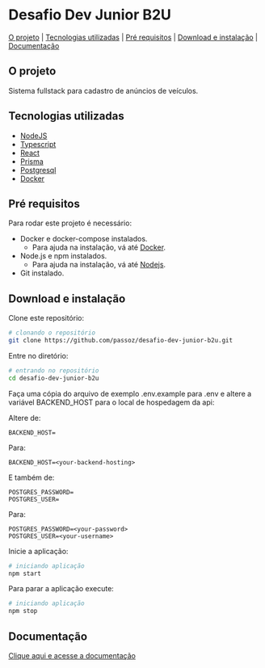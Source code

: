 # Desafio Dev Junior B2U

[O projeto](#o-projeto) |
[Tecnologias utilizadas](#tecnologias-utilizadas) |
[Pré requisitos](#pre-requisitos) |
[Download e instalação](#download-e-instalação) |
[Documentação](#documentação)

## O projeto
Sistema fullstack para cadastro de anúncios de veículos.

## Tecnologias utilizadas
 * [NodeJS](https://nodejs.org)
 * [Typescript](https://www.typescriptlang.org/)
 * [React](https://reactjs.org/)
 * [Prisma](https://prisma.io)
 * [Postgresql](https://postgresql.org)
 * [Docker](https://docker.com)


## Pré requisitos
Para rodar este projeto é necessário:
 * Docker e docker-compose instalados.
   * Para ajuda na instalação, vá até [Docker](https://docker.io).
 * Node.js e npm instalados.
   * Para ajuda na instalação, vá até [Nodejs](https://nodejs.org).
 * Git instalado.


## Download e instalação

Clone este repositório:

```sh
# clonando o repositório
git clone https://github.com/passoz/desafio-dev-junior-b2u.git
```

Entre no diretório:

```sh
# entrando no repositório
cd desafio-dev-junior-b2u
```
Faça uma cópia do arquivo de exemplo .env.example para .env e altere a variável BACKEND_HOST para o local de hospedagem da api:

Altere de:
```
BACKEND_HOST=
```
Para:
```
BACKEND_HOST=<your-backend-hosting>
```

E também de:
```
POSTGRES_PASSWORD=
POSTGRES_USER=
```
Para:
```
POSTGRES_PASSWORD=<your-password>
POSTGRES_USER=<your-username>
```

Inicie a aplicação:

```sh
# iniciando aplicação
npm start
```

Para parar a aplicação execute:

```sh
# iniciando aplicação
npm stop
```

## Documentação

[Clique aqui e acesse a documentação](https://passoz.github.io/desafio-dev-junior-b2u/)